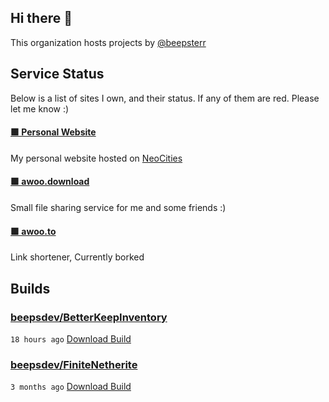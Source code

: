 ## Hi there 👋

This organization hosts projects by [@beepsterr](https://github.com/BeepSterr)
## Service Status
Below is a list of sites I own, and their status. 
If any of them are red. Please let me know :)


#### [🟩 Personal Website](https://beeps.dev)

My personal website hosted on [NeoCities](https://neocities.org/)
#### [🟩 awoo.download](https://awoo.download)

Small file sharing service for me and some friends :)
#### [🟩 awoo.to](https://awoo.to)

Link shortener, Currently borked

## Builds
### [beepsdev/BetterKeepInventory](https://github.com/beepsdev/BetterKeepInventory)

`18 hours ago` [Download Build](https://github.com/beepsdev/BetterKeepInventory/suites/7398616599/artifacts/301464776)
### [beepsdev/FiniteNetherite](https://github.com/beepsdev/FiniteNetherite)

`3 months ago` [Download Build](https://github.com/beepsdev/FiniteNetherite/suites/6362450050/artifacts/229833502)

